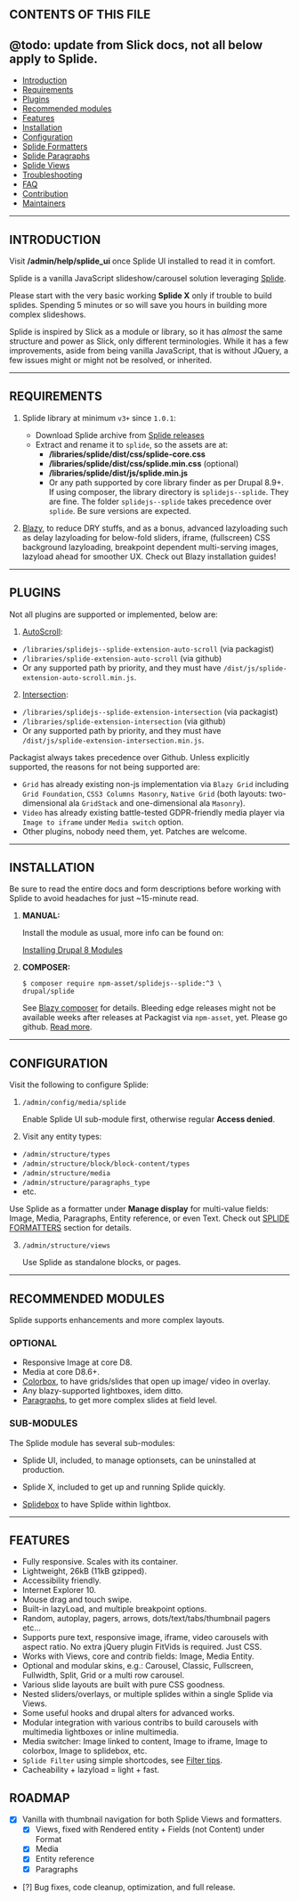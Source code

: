 
## <a name="top"> </a>CONTENTS OF THIS FILE
## @todo: update from Slick docs, not all below apply to Splide.

 * [Introduction](#introduction)
 * [Requirements](#requirements)
 * [Plugins](#plugins)
 * [Recommended modules](#recommended-modules)
 * [Features](#features)
 * [Installation](#installation)
 * [Configuration](#configuration)
 * [Splide Formatters](#formatters)
 * [Splide Paragraphs](#paragraphs)
 * [Splide Views](#views)
 * [Troubleshooting](#troubleshooting)
 * [FAQ](#faq)
 * [Contribution](#contribution)
 * [Maintainers](#maintainers)

***
## <a name="introduction"></a>INTRODUCTION

Visit **/admin/help/splide_ui** once Splide UI installed to read it in comfort.

Splide is a vanilla JavaScript slideshow/carousel solution leveraging
[Splide](https://github.com/Splidejs/splide).

Please start with the very basic working **Splide X** only if
trouble to build splides. Spending 5 minutes or so will save you hours in
building more complex slideshows.

Splide is inspired by Slick as a module or library, so it has _almost_ the same
structure and power as Slick, only different terminologies. While it has a few
improvements, aside from being vanilla JavaScript, that is without JQuery, a few
issues might or might not be resolved, or inherited.


***
## <a name="requirements"> </a>REQUIREMENTS
1. Splide library at minimum `v3+` since `1.0.1`:
   * Download Splide archive from [Splide releases](https://github.com/Splidejs/splide/releases)
   * Extract and rename it to `splide`, so the assets are at:
     + **/libraries/splide/dist/css/splide-core.css**
     + **/libraries/splide/dist/css/splide.min.css** (optional)
     + **/libraries/splide/dist/js/splide.min.js**
     + Or any path supported by core library finder as per Drupal 8.9+. If using
       composer, the library directory is `splidejs--splide`. They are fine.
       The folder `splidejs--splide` takes precedence over `splide`. Be sure
       versions are expected.

2. [Blazy](https://drupal.org/project/blazy), to reduce DRY stuffs, and as a
   bonus, advanced lazyloading such as delay lazyloading for below-fold sliders,
   iframe, (fullscreen) CSS background lazyloading, breakpoint dependent
   multi-serving images, lazyload ahead for smoother UX.
   Check out Blazy installation guides!

***
## <a name="plugins"> </a>PLUGINS
Not all plugins are supported or implemented, below are:  

1. [AutoScroll](https://github.com/Splidejs/splide-extension-auto-scroll):  

  + `/libraries/splidejs--splide-extension-auto-scroll` (via packagist)
  + `/libraries/splide-extension-auto-scroll` (via github)
  + Or any supported path by priority, and they must have
    `/dist/js/splide-extension-auto-scroll.min.js`.  

2. [Intersection](https://github.com/Splidejs/splide-extension-intersection):  

  + `/libraries/splidejs--splide-extension-intersection` (via packagist)
  + `/libraries/splide-extension-intersection` (via github)
  + Or any supported path by priority, and they must have  
     `/dist/js/splide-extension-intersection.min.js`.

Packagist always takes precedence over Github.
Unless explicitly supported, the reasons for not being supported are:  

* `Grid` has already existing non-js implementation via `Blazy Grid` including
  `Grid Foundation`, `CSS3 Columns Masonry`, `Native Grid` (both layouts:
  two-dimensional ala `GridStack` and one-dimensional ala `Masonry`).  
* `Video` has already existing battle-tested GDPR-friendly media player via
  `Image to iframe` under `Media switch` option.  
* Other plugins, nobody need them, yet. Patches are welcome.  


***
## <a name="installation"> </a>INSTALLATION
Be sure to read the entire docs and form descriptions before working with
Splide to avoid headaches for just ~15-minute read.

1. **MANUAL:**

   Install the module as usual, more info can be found on:

   [Installing Drupal 8 Modules](https://drupal.org/node/1897420)

2. **COMPOSER:**

   ```
   $ composer require npm-asset/splidejs--splide:^3 \
   drupal/splide
   ```
   See [Blazy composer](/admin/help/blazy_ui#composer) for details.
   Bleeding edge releases might not be available weeks after releases at
   Packagist via `npm-asset`, yet. Please go github.
   [Read more](https://github.com/hiqdev/asset-packagist/issues/139).


***
## <a name="configuration"> </a>CONFIGURATION
Visit the following to configure Splide:

1. `/admin/config/media/splide`

   Enable Splide UI sub-module first, otherwise regular **Access denied**.

2. Visit any entity types:  
  + `/admin/structure/types`
  + `/admin/structure/block/block-content/types`
  + `/admin/structure/media`
  + `/admin/structure/paragraphs_type`
  + etc.

   Use Splide as a formatter under **Manage display** for multi-value fields:
   Image, Media, Paragraphs, Entity reference, or even Text.
   Check out [SPLIDE FORMATTERS](#formatters) section for details.

3. `/admin/structure/views`

   Use Splide as standalone blocks, or pages.


***
## <a name="recommended-modules"> </a>RECOMMENDED MODULES
Splide supports enhancements and more complex layouts.

### OPTIONAL
* Responsive Image at core D8.
* Media at core D8.6+.
* [Colorbox](https://drupal.org/project/colorbox), to have grids/slides that
   open up image/ video in overlay.
* Any blazy-supported lightboxes, idem ditto.
* [Paragraphs](https://drupal.org/project/paragraphs), to get more complex
  slides at field level.


### SUB-MODULES
The Splide module has several sub-modules:
* Splide UI, included, to manage optionsets, can be uninstalled at production.

* Splide X, included
  to get up and running Splide quickly.

* [Splidebox](https://drupal.org/project/splidebox)
  to have Splide within lightbox.

***
## <a name="features"></a>FEATURES
* Fully responsive. Scales with its container.
* Lightweight, 26kB (11kB gzipped).
* Accessibility friendly.
* Internet Explorer 10.
* Mouse drag and touch swipe.
* Built-in lazyLoad, and multiple breakpoint options.
* Random, autoplay, pagers, arrows, dots/text/tabs/thumbnail pagers etc...
* Supports pure text, responsive image, iframe, video carousels with
  aspect ratio. No extra jQuery plugin FitVids is required. Just CSS.
* Works with Views, core and contrib fields: Image, Media Entity.
* Optional and modular skins, e.g.: Carousel, Classic, Fullscreen, Fullwidth,
  Split, Grid or a multi row carousel.
* Various slide layouts are built with pure CSS goodness.
* Nested sliders/overlays, or multiple splides within a single Splide via Views.
* Some useful hooks and drupal alters for advanced works.
* Modular integration with various contribs to build carousels with multimedia
  lightboxes or inline multimedia.
* Media switcher: Image linked to content, Image to iframe, Image to colorbox,
  Image to splidebox, etc.
* `Splide Filter` using simple shortcodes, see [Filter tips](/filter/tips).
* Cacheability + lazyload = light + fast.

## ROADMAP
* [x] Vanilla with thumbnail navigation for both Splide Views and formatters.
  - [x] Views, fixed with Rendered entity + Fields (not Content) under Format
  - [x] Media
  - [x] Entity reference
  - [X] Paragraphs
* [?] Bug fixes, code cleanup, optimization, and full release.

